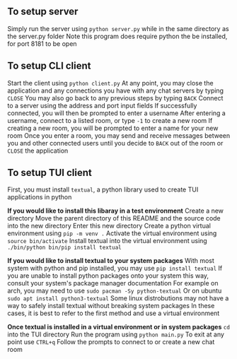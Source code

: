 ## To setup server
Simply run the server using `python server.py` while in the same directory as the server.py folder
Note this program does require python the be installed, for port 8181 to be open

## To setup CLI client
Start the client using `python client.py`
At any point, you may close the application and any connections you have with any chat servers by typing `CLOSE`
You may also go back to any previous steps by typing `BACK`
Connect to a server using the address and port input fields
If successfully connected, you will then be prompted to enter a username
After entering a username, connect to a listed room, or type `-1` to create a new room
If creating a new room, you will be prompted to enter a name for your new room
Once you enter a room, you may send and receive messages between you and other connected users until you decide to `BACK` out of the room or `CLOSE` the application

## To setup TUI client
First, you must install `textual`, a python library used to create TUI applications in python

**If you would like to install this libaray in a test environment**
Create a new directory
Move the parent directory of this README and the source code into the new directory
Enter this new directory
Create a python virtual environment using `pip -m venv .`
Activate the virtual environment using `source bin/activate`
Install textual into the virtual environment using `./bin/python bin/pip install textual`

**If you would like to install textual to your system packages**
With most system with python and pip installed, you may use `pip install textual`
If you are unable to install python packages onto your system this way, consult your system's package manager documentation
For example on arch, you may need to use `sudo pacman -Sy python-textual`
Or on ubuntu `sudo apt install python3-textual`
Some linux distrobutions may not have a way to safely install textual without breaking system packages
In these cases, it is best to refer to the first method and use a virtual environment

**Once textual is installed in a virtual environment or in system packages**
`cd` into the TUI directory
Run the program using `python main.py`
To exit at any point use `CTRL+q`
Follow the prompts to connect to or create a new chat room
